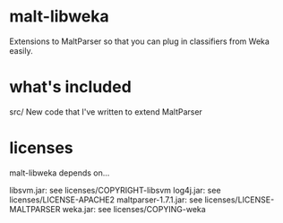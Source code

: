 malt-libweka
============

Extensions to MaltParser so that you can plug in classifiers from Weka easily.

what's included
===============
src/ New code that I've written to extend MaltParser

licenses
========
malt-libweka depends on...

libsvm.jar: see licenses/COPYRIGHT-libsvm
log4j.jar: see licenses/LICENSE-APACHE2
maltparser-1.7.1.jar: see licenses/LICENSE-MALTPARSER
weka.jar: see licenses/COPYING-weka
